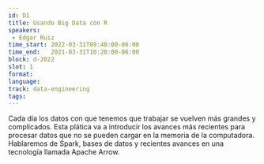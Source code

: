 ```yaml
---
id: D1
title: Usando Big Data con R
speakers:
 - Edgar Ruiz
time_start: 2022-03-31T09:40:00-06:00
time_end:   2021-03-31T10:20:00-06:00
block: d-2022
slot: 1
format: 
language: 
track: data-engineering
tags:
---
```


Cada día los datos con que tenemos que trabajar se vuelven más grandes y complicados.  Esta plática va a introducir los avances más recientes para procesar datos que no se pueden cargar en la memoria de la computadora. Hablaremos de Spark, bases de datos y recientes avances en una tecnología llamada Apache Arrow.

